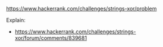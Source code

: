 https://www.hackerrank.com/challenges/strings-xor/problem

Explain:
- https://www.hackerrank.com/challenges/strings-xor/forum/comments/839681
